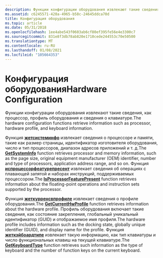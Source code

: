 ```yaml
---
description: Функции конфигурации оборудования извлекают такие сведения, как процессор, профиль оборудования и сведения о клавиатуре.
ms.assetid: c6245571-428a-4965-b58c-24645ddca70d
title: Конфигурация оборудования
ms.topic: article
ms.date: 05/31/2018
ms.openlocfilehash: 1ee4abe543f0603ab6cf80ef395fe56e4e3300c7
ms.sourcegitcommit: 831e8f3db78ab820e1710cede244553c70e50500
ms.translationtype: MT
ms.contentlocale: ru-RU
ms.lasthandoff: 01/08/2021
ms.locfileid: "105664353"
---
```

# <a name="hardware-configuration"></a><span data-ttu-id="d1b8e-103">Конфигурация оборудования</span><span class="sxs-lookup"><span data-stu-id="d1b8e-103">Hardware Configuration</span></span>

<span data-ttu-id="d1b8e-104">Функции конфигурации оборудования извлекают такие сведения, как процессор, профиль оборудования и сведения о клавиатуре.</span><span class="sxs-lookup"><span data-stu-id="d1b8e-104">The hardware configuration functions retrieve information such as processor, hardware profile, and keyboard information.</span></span>

<span data-ttu-id="d1b8e-105">Функция [**жетсистеминфо**](/windows/win32/api/sysinfoapi/nf-sysinfoapi-getsysteminfo) извлекает сведения о процессоре и памяти, такие как размер страницы, идентификатор изготовителя оборудования, число и тип процессоров, диапазон адресов приложений и т. д.</span><span class="sxs-lookup"><span data-stu-id="d1b8e-105">The [**GetSystemInfo**](/windows/win32/api/sysinfoapi/nf-sysinfoapi-getsysteminfo) function retrieves processor and memory information, such as the page size, original equipment manufacturer (OEM) identifier, number and type of processors, application address range, and so on.</span></span> <span data-ttu-id="d1b8e-106">Функция [**испроцессорфеатурепресент**](/windows/win32/api/processthreadsapi/nf-processthreadsapi-isprocessorfeaturepresent) извлекает сведения об операциях с плавающей запятой и наборах инструкций, поддерживаемых процессором.</span><span class="sxs-lookup"><span data-stu-id="d1b8e-106">The [**IsProcessorFeaturePresent**](/windows/win32/api/processthreadsapi/nf-processthreadsapi-isprocessorfeaturepresent) function retrieves information about the floating-point operations and instruction sets supported by the processor.</span></span>

<span data-ttu-id="d1b8e-107">Функция [**жеткурренсвпрофиле**](/windows/desktop/api/Winbase/nf-winbase-getcurrenthwprofilea) извлекает сведения о профиле оборудования.</span><span class="sxs-lookup"><span data-stu-id="d1b8e-107">The [**GetCurrentHwProfile**](/windows/desktop/api/Winbase/nf-winbase-getcurrenthwprofilea) function retrieves information about the hardware profile.</span></span> <span data-ttu-id="d1b8e-108">Профиль оборудования включает такие сведения, как состояние закрепления, глобальный уникальный идентификатор (GUID) и отображаемое имя профиля.</span><span class="sxs-lookup"><span data-stu-id="d1b8e-108">The hardware profile includes information such as the docking state, globally unique identifier (GUID), and display name for the profile.</span></span> <span data-ttu-id="d1b8e-109">Функция [**жеткэйбоардтипе**](/windows/desktop/api/winuser/nf-winuser-getkeyboardtype) извлекает такую информацию, как тип клавиатуры и число функциональных клавиш на текущей клавиатуре.</span><span class="sxs-lookup"><span data-stu-id="d1b8e-109">The [**GetKeyboardType**](/windows/desktop/api/winuser/nf-winuser-getkeyboardtype) function retrieves such information as the type of keyboard and the number of function keys on the current keyboard.</span></span>

 

 
